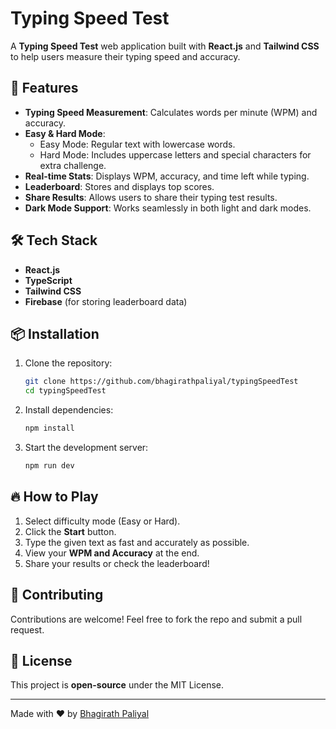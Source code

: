 # Typing Speed Test

A **Typing Speed Test** web application built with **React.js** and **Tailwind CSS** to help users measure their typing speed and accuracy.

## 🚀 Features

- **Typing Speed Measurement**: Calculates words per minute (WPM) and accuracy.
- **Easy & Hard Mode**:
  - Easy Mode: Regular text with lowercase words.
  - Hard Mode: Includes uppercase letters and special characters for extra challenge.
- **Real-time Stats**: Displays WPM, accuracy, and time left while typing.
- **Leaderboard**: Stores and displays top scores.
- **Share Results**: Allows users to share their typing test results.
- **Dark Mode Support**: Works seamlessly in both light and dark modes.

## 🛠️ Tech Stack

- **React.js**
- **TypeScript**
- **Tailwind CSS**
- **Firebase** (for storing leaderboard data)

## 📦 Installation

1. Clone the repository:
   ```bash
   git clone https://github.com/bhagirathpaliyal/typingSpeedTest
   cd typingSpeedTest
   ```
2. Install dependencies:
   ```bash
   npm install
   ```
3. Start the development server:
   ```bash
   npm run dev
   ```

## 🔥 How to Play

1. Select difficulty mode (Easy or Hard).
2. Click the **Start** button.
3. Type the given text as fast and accurately as possible.
4. View your **WPM and Accuracy** at the end.
5. Share your results or check the leaderboard!

## 🤝 Contributing

Contributions are welcome! Feel free to fork the repo and submit a pull request.

## 📜 License

This project is **open-source** under the MIT License.

---

Made with ❤️ by [Bhagirath Paliyal](https://github.com/bhagirathpaliyal)

